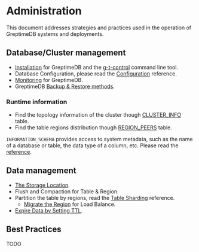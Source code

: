 # Administration

This document addresses strategies and practices used in the operation of GreptimeDB systems and deployments.

## Database/Cluster management

* [Installation](/getting-started/installation/overview.md) for GreptimeDB and the [g-t-control](./gtctl.md) command line tool.
* Database Configuration, please read the [Configuration](./configuration.md) reference.
* [Monitoring](./monitoring.md) for GreptimeDB.
* GreptimeDB [Backup & Restore methods](./back-up-\&-restore-data.md).

### Runtime information

* Find the topology information of the cluster though [CLUSTER_INFO](/reference/sql/information-schema/cluster-info.md) table.
* Find the table regions distribution though [REGION_PEERS](/reference/sql/information-schema/region-peers.md) table.

`INFORMATION_SCHEMA` provides access to system metadata, such as the name of a database or table, the data type of a column, etc. Please read the [reference](/reference/sql/information-schema/overview).

## Data management

* [The Storage Location](/user-guide/concepts/storage-location.md).
* Flush and Compaction for Table & Region.
* Partition the table by regions, read the [Table Sharding](/contributor-guide/frontend/table-sharding.md) reference.
  * [Migrate the Region](./region-migration.md) for Load Balance.
* [Expire Data by Setting TTL](/user-guide/concepts/features-that-you-concern#can-i-set-ttl-or-retention-policy-for-different-tables-or-measurements).

## Best Practices

TODO